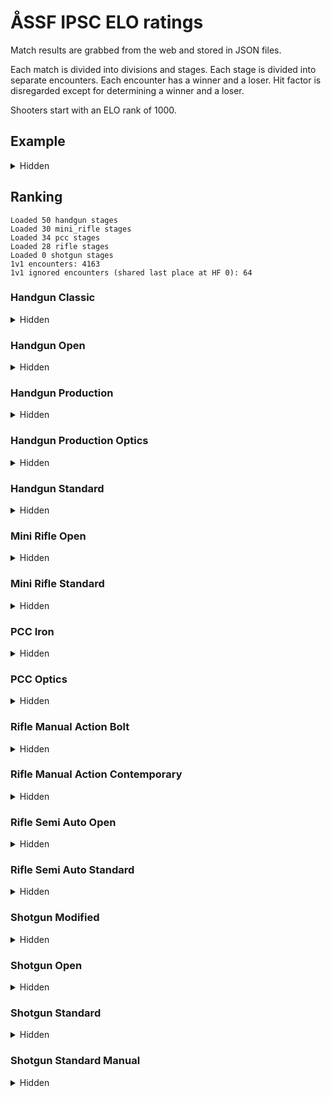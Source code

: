 # ÅSSF IPSC ELO ratings

Match results are grabbed from the web and stored in JSON files.

Each match is divided into divisions and stages. Each stage is divided into separate encounters. Each encounter has a winner and a loser. Hit factor is disregarded except for determining a winner and a loser.

Shooters start with an ELO rank of 1000.

## Example
<details>
<summary>Hidden</summary>

Stage result with N=4 shooters:

1. Alfred
2. Björn
3. Calle
4. Daniel

This results in N-1 encounter per participant.

- Alfred won against Björn
- Alfred won against Calle
- Alfred won against Daniel
- Björn won against Calle
- Björn won against Daniel
- Calle won against Daniel

With regards to the scoring each encounter is counted as a match.

This also means that a DQ has an enormous effect. Given a match with 10 shooters and 5 stages a DQ will result in (9 opponents * 5 stages) = 45 individual losses for the affected shooter.

</details>

## Ranking
```
Loaded 50 handgun stages
Loaded 30 mini_rifle stages
Loaded 34 pcc stages
Loaded 28 rifle stages
Loaded 0 shotgun stages
1v1 encounters: 4163
1v1 ignored encounters (shared last place at HF 0): 64
```

### Handgun Classic             
<details>
<summary>Hidden</summary>
1. A. Svensson (1066)
1. F. Andersson (935)
</details>

### Handgun Open                
<details>
<summary>Hidden</summary>
1. T. Mörn (1046)
1. T. Nordqvist (955)
</details>

### Handgun Production          
<details>
<summary>Hidden</summary>
1. J. Lindholm (1461)
1. E. Pettersson (1349)
1. J. Lindén (1328)
1. T. Nordqvist (1257)
1. N. Granlund (1217)
1. P. Heimdahl (1179)
1. G. Mörn (1176)
1. J. Back (1125)
1. S. Welin (1111)
1. A. Häger (1034)
1. J. Fyrqvist (1025)
1. D. Källroos (1013)
1. A. Norkvist (1010)
1. T. Mörn (967)
1. J. Welin (957)
1. N. Häggblom (939)
1. L. Pettersson (939)
1. A. Svensson (938)
1. D. Gustafsson (931)
1. F. Andersson (929)
1. F. Degerth (890)
1. M. Stenroos (867)
1. T. Stjernlöf (833)
1. P. Sundblom (829)
1. P. Jansson (801)
1. M. Nilsson (779)
1. L. Heinola (755)
1. S. Stenroos (746)
1. D. Back (690)
</details>

### Handgun Production Optics   
<details>
<summary>Hidden</summary>
1. T. Bonn (1209)
1. J. Lindholm (1139)
1. E. Pettersson (1085)
1. S. Welin (981)
1. J. Back (958)
1. T. Dahlman (934)
1. N. Öberg (857)
1. D. Back (842)
</details>

### Handgun Standard            
<details>
<summary>Hidden</summary>
1. T. Mörn (1206)
1. P. Heimdahl (1202)
1. J. Lindén (1200)
1. D. Källroos (1184)
1. T. Bonn (1132)
1. N. Öberg (1092)
1. S. Stenroos (1077)
1. A. Norkvist (1059)
1. T. Berlin (1003)
1. L. Pettersson (1000)
1. A. Rothberg (996)
1. D. Eklund (985)
1. J. Welin (956)
1. G. Mörn (939)
1. T. Nordqvist (931)
1. R. Eriksson (894)
1. P. Sundblom (807)
1. B. Granlund (803)
1. P. Jansson (798)
1. L. Heinola (767)
</details>

### Mini Rifle Open             
<details>
<summary>Hidden</summary>
1. J. Lindén (1383)
1. S. Welin (1240)
1. J. Welin (1115)
1. T. Mörn (1113)
1. N. Granlund (1088)
1. A. Svensson (1034)
1. P. Heimdahl (1032)
1. F. Andersson (1031)
1. P. Sundblom (1027)
1. D. Back (974)
1. T. Dahlman (933)
1. L. Heinola (818)
1. A. Norkvist (801)
1. D. Gustafson (777)
1. B. Granlund (670)
</details>

### Mini Rifle Standard         
<details>
<summary>Hidden</summary>
</details>

### PCC Iron                    
<details>
<summary>Hidden</summary>
</details>

### PCC Optics                  
<details>
<summary>Hidden</summary>
1. G. Mörn (1259)
1. J. Lindén (1235)
1. T. Bonn (1212)
1. T. Mörn (1169)
1. D. Källroos (1128)
1. E. Pettersson (1118)
1. J. Lindblom (1011)
1. S. Welin (1006)
1. N. Öberg (990)
1. P. Heimdahl (935)
1. F. Andersson (909)
1. A. Norkvist (900)
1. P. Jansson (877)
1. L. Heinola (853)
1. A. Svensson (822)
1. B. Gustafsson (820)
1. N. Häggblom (791)
</details>

### Rifle Manual Action Bolt    
<details>
<summary>Hidden</summary>
</details>

### Rifle Manual Action Contemporary
<details>
<summary>Hidden</summary>
</details>

### Rifle Semi Auto Open        
<details>
<summary>Hidden</summary>
1. S. Welin (1431)
1. T. Mörn (1415)
1. N. Öberg (1218)
1. J. Lindholm (1184)
1. A. Häger (1179)
1. S. Stenroos (1178)
1. P. Heimdahl (1074)
1. G. Mörn (1056)
1. T. Bonn (1030)
1. J. Welin (1021)
1. J. Lindén (1002)
1. A. Svensson (979)
1. J. Back (977)
1. J. Fyrqvist (974)
1. D. Back (959)
1. A. Norkvist (941)
1. N. Häggblom (905)
1. N. Granlund (889)
1. J. Grönqvist (888)
1. G. Gottberg (852)
1. B. Granlund (817)
1. P. Jansson (752)
1. P. Sundblom (665)
1. F. Andersson (664)
</details>

### Rifle Semi Auto Standard    
<details>
<summary>Hidden</summary>
1. S. Cederberg (1135)
1. J. Lindén (1007)
1. D. Gustafson (996)
1. P. Heimdahl (993)
1. L. Heinola (982)
1. S. Stenroos (891)
</details>

### Shotgun Modified            
<details>
<summary>Hidden</summary>
</details>

### Shotgun Open                
<details>
<summary>Hidden</summary>
</details>

### Shotgun Standard            
<details>
<summary>Hidden</summary>
</details>

### Shotgun Standard Manual     
<details>
<summary>Hidden</summary>
</details>
